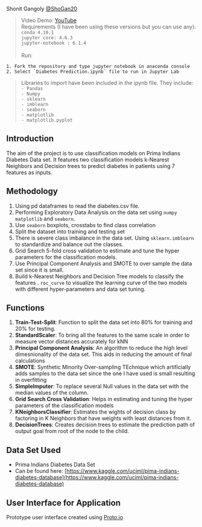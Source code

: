 Shonit Gangoly 
[@ShoGan20](https://github.com/ShoGan20)   
 

> Video Demo: [YouTube](https://youtu.be/xLBSzU85hrE)  
> Requirements (I have been using these versions but you can use any):   
    `conda 4.10.1`<br> `jupyter core: 4.6.3` <br> `jupyter-notebook : 6.1.4`<br><br>
> Run:  
    
    1. Fork the repository and type jupyter notebook in anaconda console
    2. Select `Diabetes Prediction.ipynb` file to run in Jupyter Lab
    
> Libraries to import have been included in the ipynb file. They include:
> <br> `- Pandas`<br> `- Numpy`<br> `- sklearn` <br> `- imblearn`<br> `- seaborn` <br> `- matplotlib` <br> `- matplotlib.pyplot` <br>


## Introduction

The aim of the project is to use classification models on Prima Indians Diabetes Data set. It features two classification models k-Nearest Neighbors and Decision trees to predict diabetes in patients using 7 features as inputs.

## Methodology

   1. Using pd dataframes to read the diabetes.csv file.
   2. Performing Exploratory Data Analysis on the data set using `numpy` `matplotlib` and `seaborn`. 
   3. Use `seaborn` boxplots, crosstabs to find class correlation
   4. Split the dataset into training and testing set
   3. There is severe class imbalance in the data set. Using `sklearn.imblearn` to standardize and balance out the classes.
   4. Grid Search 5-fold cross validation to  estimate and tune the hyper parameters for the classification models.
   5. Use Principal Component Analysis and SMOTE to over sample the data set since it is small.
   6. Build k-Nearest Neighbors and Decision Tree models to classify the features
    . `roc_curve` to visualize the learning curve of the two models with different hyper-parameters and data set tuning.
    


## Functions

1. **Train-Test-Split**: Function to split the data set into 80% for training and 20% for testing.
2. **StandardScaler**: To bring all the features to the same scale in order to measure vector distances accurately for kNN
3. **Principal Component Analysis**: An algorithm to reduce the high level dimesnionality of the data set. This aids in reducing the amount of final calculations
4. **SMOTE**: Synthetic Minority Over-sampling TEchnique which artificially adds samples to the data set since the one I have used is small resulting in overfitting
5. **SimpleImputer**: To replace several Null values in the data set with the median values of the column.
6. **Grid Search Cross Validation**: Helps in estimating and tuning the hyper parameters of the classification models
7. **KNeighborsClassifier**: Estimates the wights of decision class by factoring in K Neighbors that have weights with least distances from it.
8. **DecisionTrees**: Creates decision trees to estimate the prediction path of output goal from root of the node to the child. 


## Data Set Used

- Prima Indians Diabetes Data Set
- Can be found here: [https://www.kaggle.com/uciml/pima-indians-diabetes-database](https://www.kaggle.com/uciml/pima-indians-diabetes-database)

## User Interface for Application

Prototype user interface created using [Proto.io](https://proto.io/)